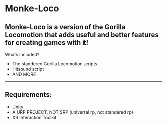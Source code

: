 # Monke-Loco
Monke-Loco is a version of the Gorilla Locomotion that adds useful and better features for creating games with it!
-------------------------
Whats Included?
- The standered Gorilla Locomotion scripts
- Hitsound script
- AND MORE
------------------------
## Requirements:
- Unity
- A URP PROJECT, NOT SRP (universal rp, not standered rp)
- XR Interaction Toolkit
